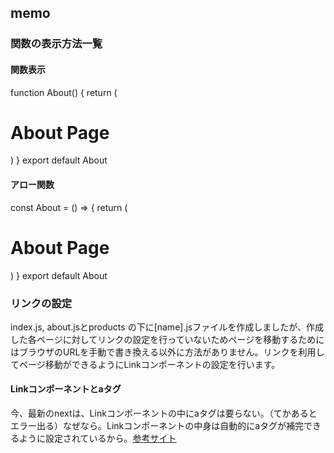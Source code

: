 ## memo 
### 関数の表示方法一覧

#### 関数表示
function About() {
  return (
    <h1>About Page</h1>
  )
}
export default About


#### アロー関数
const About = () => {
  return (
    <h1>About Page</h1>
  )
}
export default About

### リンクの設定
index.js, about.jsとproducts の下に[name].jsファイルを作成しましたが、作成した各ページに対してリンクの設定を行っていないためページを移動するためにはブラウザのURLを手動で書き換える以外に方法がありません。リンクを利用してページ移動ができるようにLinkコンポーネントの設定を行います。

#### Linkコンポーネントとaタグ
今、最新のnextは、Linkコンポーネントの中にaタグは要らない。（てかあるとエラー出る）なぜなら。Linkコンポーネントの中身は自動的にaタグが補完できるように設定されているから。[参考サイト](https://qiita.com/FumioNonaka/items/0e97dca13528fb3366a0)